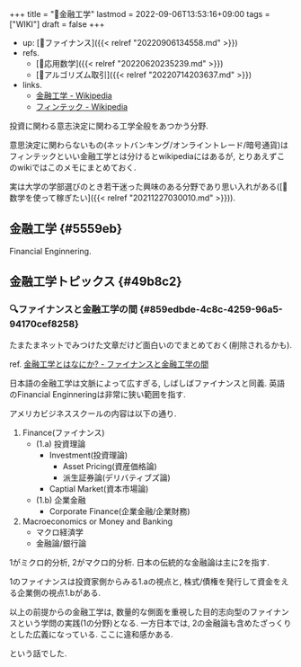 +++
title = "📝金融工学"
lastmod = 2022-09-06T13:53:16+09:00
tags = ["WIKI"]
draft = false
+++

-   up: [📂ファイナンス]({{< relref "20220906134558.md" >}})
-   refs.
    -   [📝応用数学]({{< relref "20220620235239.md" >}})
    -   [📝アルゴリズム取引]({{< relref "20220714203637.md" >}})
-   links.
    -   [金融工学 - Wikipedia](https://ja.wikipedia.org/wiki/%E9%87%91%E8%9E%8D%E5%B7%A5%E5%AD%A6)
    -   [フィンテック - Wikipedia](https://ja.wikipedia.org/wiki/%E3%83%95%E3%82%A3%E3%83%B3%E3%83%86%E3%83%83%E3%82%AF)

投資に関わる意志決定に関わる工学全般をあつかう分野.

意思決定に関わらないもの(ネットバンキング/オンライントレード/暗号通貨)はフィンテックといい金融工学とは分けるとwikipediaにはあるが, とりあえずこのwikiではこのメモにまとめておく.

実は大学の学部選びのとき若干迷った興味のある分野であり思い入れがある([🦊数学を使って稼ぎたい]({{< relref "20211227030010.md" >}})).


## 金融工学 {#5559eb}

Financial Enginnering.


## 金融工学トピックス {#49b8c2}


### 🔍ファイナンスと金融工学の間 {#859edbde-4c8c-4259-96a5-94170cef8258}

たまたまネットでみつけた文章だけど面白いのでまとめておく(削除されるかも).

ref. [金融工学とはなにか? - ファイナンスと金融工学の間](https://www.ier.hit-u.ac.jp/~iwaisako/essays/WhatFE.htm)

日本語の金融工学は文脈によって広すぎる, しばしばファイナンスと同義. 英語のFinancial Enginneringは非常に狭い範囲を指す.

アメリカビジネススクールの内容は以下の通り.

1.  Finance(ファイナンス)
    -   (1.a) 投資理論
        -   Investment(投資理論)
            -   Asset Pricing(資産価格論)
            -   派生証券論(デリバティブズ論)
        -   Captial Market(資本市場論)
    -   (1.b) 企業金融
        -   Corporate Finance(企業金融/企業財務)
2.  Macroeconomics or Money and Banking
    -   マクロ経済学
    -   金融論/銀行論

1がミクロ的分析, 2がマクロ的分析. 日本の伝統的な金融論は主に2を指す.

1のファイナンスは投資家側からみる1.aの視点と, 株式/債権を発行して資金をえる企業側の視点1.bがある.

以上の前提からの金融工学は, 数量的な側面を重視した目的志向型のファイナンスという学問の実践(1の分野)となる. 一方日本では, 2の金融論も含めたざっくりとした広義になっている. ここに違和感かある.

という話でした.
